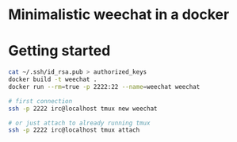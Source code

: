 # Minimalistic weechat in a docker

# Getting started

```bash
cat ~/.ssh/id_rsa.pub > authorized_keys
docker build -t weechat .
docker run --rm=true -p 2222:22 --name=weechat weechat

# first connection
ssh -p 2222 irc@localhost tmux new weechat

# or just attach to already running tmux
ssh -p 2222 irc@localhost tmux attach
```
